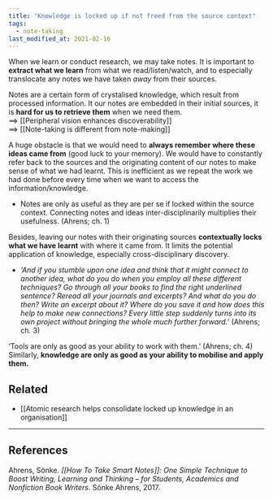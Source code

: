 ```yaml
---
title: "Knowledge is locked up if not freed from the source context"
tags:
  - note-taking
last_modified_at: 2021-02-16
---
```


When we learn or conduct research, we may take notes. It is important to **extract what we learn** from what we read/listen/watch, and to especially translocate any notes we have taken _away_ from their sources.

Notes are a certain form of crystalised knowledge, which result from processed information. It our notes are embedded in their initial sources, it is **hard for us to retrieve them** when we need them.  
==> [[Peripheral vision enhances discoverability]]  
==> [[Note-taking is different from note-making]]

A huge obstacle is that we would need to **always remember where these ideas came from** (good luck to your memory). We would have to constantly refer back to the sources and the originating content of our notes to make sense of what we had learnt. This is inefficient as we repeat the work we had done before every time when we want to access the information/knowledge.
- Notes are only as useful as they are per se if locked within the source context. Connecting notes and ideas inter-disciplinarily multiplies their usefulness. (Ahrens; ch. 1)

Besides, leaving our notes with their originating sources **contextually locks what we have learnt** with where it came from. It limits the potential application of knowledge, especially cross-disciplinary discovery.
- *‘And if you stumble upon one idea and think that it might connect to another idea, what do you do when you employ all these different techniques? Go through all your books to find the right underlined sentence? Reread all your journals and excerpts? And what do you do then? Write an excerpt about it? Where do you save it and how does this help to make new connections? Every little step suddenly turns into its own project without bringing the whole much further forward.’* (Ahrens; ch. 3)

‘Tools are only as good as your ability to work with them.’ (Ahrens; ch. 4) Similarly, **knowledge are only as good as your ability to mobilise and apply them.**

## Related

- [[Atomic research helps consolidate locked up knowledge in an organisation]]

---

## References
Ahrens, Sönke. _[[How To Take Smart Notes]]: One Simple Technique to Boost Writing, Learning and Thinking – for Students, Academics and Nonfiction Book Writers_. Sönke Ahrens, 2017.